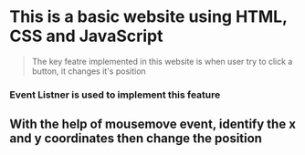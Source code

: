 # This is a basic website using HTML, CSS and JavaScript

> The key featre implemented in this website is when user try to click a button, it changes it's position

### Event Listner is used to implement this feature

## With the help of mousemove event, identify the x and y coordinates then change the position
